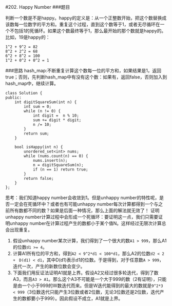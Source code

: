 #202. Happy Number
###题目

判断一个数是不是happy。happy的定义是：从一个正整数开始，把这个数替换成该数每一位数字的平方和。重复这个过程，直到这个数等于1，或者无尽循环在一个不包括1的死循环。如果这个数最终等于1，那么最开始的那个数就是happy的。比如，19是happy的：
```
1^2 + 9^2 = 82
8^2 + 2^2 = 68
6^2 + 8^2 = 100
1^2 + 0^2 + 0^2 = 1
```

###思路
hash_map:不断重复计算这个数每一位的平方和，如果结果是1，返回true；否则，先判断hash_map中有没有这个数：如果有，返回false，否则加入到hash_map中，继续计算。

```
class Solution {
public:
    int digitSquareSum(int n) {
        int sum = 0;
        while (n != 0) {
            int digit =  n % 10;
            sum += digit * digit;
            n /= 10;
        }
        return sum;
    }
    
    bool isHappy(int n) {
        unordered_set<int> nums;
        while (nums.count(n) == 0) {
            nums.insert(n);
            n = digitSquareSum(n);
            if (n == 1) return true;
        }
        return false;
    }
};
```

思考：我们知道happy number会收敛到1。但是unhappy number的特性呢，是否一定会在死循环中？或者也有可能unhappy number每次计算都得到一个与之前所有数都不同的数？如果是后面一种情况，那么上面的解法就无效了！
证明unhappy number计算过程中会形成一个死循环：要证明这一点，我们只需要证明unhappy number在计算过程产生的数都小于某个值N。这样经过无限次计算总会出现重复。

1. 假设unhappy number某次计算，我们得到了一个很大的数`A1 > 999`，那么A1的位数`d1 >= 4`。
2. 计算A1所有位的平方和，得到`A2 < 9^2*d1 < 100*d1`，那么A2的位数`d2 < 2 +　D(d1) < d1`，其中D(d1)表示d1的位数。于是得到，对于任意数`A > 999`，迭代一次，产生的新数位数会变少。
3. 下面我们用反证法证明A1就是上界。假设A2又经过很多轮迭代，得到了数A3，而且`A3 > A1`。那么这个A3不可能是一个大于999的数（2有证明），只能是由一个小于999的W数迭代而来。但是W迭代能得到的最大的数就是`9^2*3 < 999`（3位数迭代只能产生3位数或者2位数，无论3位数还是2位数，迭代产生的数都要小于999）。因此假设不成立，A1就是上界。

